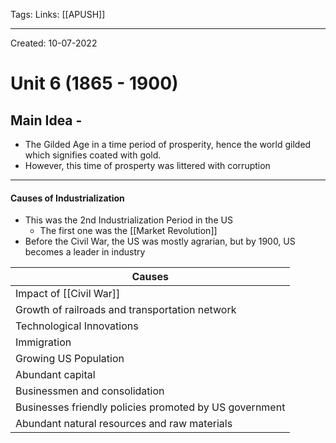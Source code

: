 Tags:
Links: [[APUSH]]

---
Created: 10-07-2022
# Unit 6 (1865 - 1900)

## Main Idea - 
- The Gilded Age in a time period of prosperity, hence the world gilded which signifies coated with gold.
- However, this time of prosperty was littered with corruption
---
#### Causes of Industrialization
- This was the 2nd Industrialization Period in the US
	- The first one was the [[Market Revolution]]
- Before the Civil War, the US was mostly agrarian, but by 1900, US becomes a leader in industry

| Causes                                                 |
| ------------------------------------------------------ |
| Impact of [[Civil War]]                                |
| Growth of railroads and transportation network         |
| Technological Innovations                              |
| Immigration                                            |
| Growing US Population                                  |
| Abundant capital                                       |
| Businessmen and consolidation                          |
| Businesses friendly policies promoted by US government |
| Abundant natural resources and raw materials           |                                                       |

